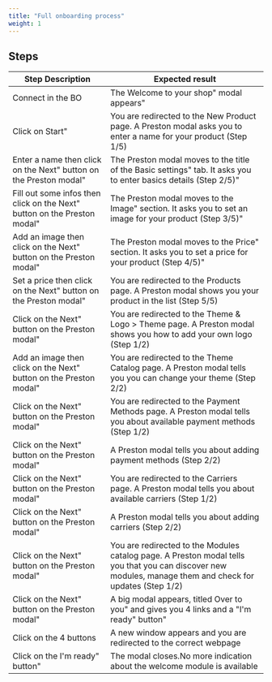 ```yaml
---
title: "Full onboarding process"
weight: 1
---
```

## Steps
| Step Description | Expected result |
| ----- | ----- |
| Connect in the BO | The Welcome to your shop" modal appears" |
| Click on Start" | You are redirected to the New Product page. A Preston modal asks you to enter a name for your product (Step 1/5) |
| Enter a name then click on the Next" button on the Preston modal" | The Preston modal moves to the title of the Basic settings" tab. It asks you to enter basics details (Step 2/5)" |
| Fill out some infos then click on the Next" button on the Preston modal" | The Preston modal moves to the Image" section. It asks you to set an image for your product (Step 3/5)" |
| Add an image then click on the Next" button on the Preston modal" | The Preston modal moves to the Price" section. It asks you to set a price for your product (Step 4/5)" |
| Set a price then click on the Next" button on the Preston modal" | You are redirected to the Products page. A Preston modal shows you your product in the list (Step 5/5) |
| Click on the Next" button on the Preston modal" | You are redirected to the Theme & Logo > Theme page. A Preston modal shows you how to add your own logo (Step 1/2) |
| Add an image then click on the Next" button on the Preston modal" | You are redirected to the Theme Catalog page. A Preston modal tells you you can change your theme (Step 2/2) |
| Click on the Next" button on the Preston modal" | You are redirected to the Payment Methods page. A Preston modal tells you about available payment methods (Step 1/2) |
| Click on the Next" button on the Preston modal" | A Preston modal tells you about adding payment methods (Step 2/2) |
| Click on the Next" button on the Preston modal" | You are redirected to the Carriers page. A Preston modal tells you about available carriers (Step 1/2) |
| Click on the Next" button on the Preston modal" | A Preston modal tells you about adding carriers (Step 2/2) |
| Click on the Next" button on the Preston modal" | You are redirected to the Modules catalog page. A Preston modal tells you that you can discover new modules, manage them and check for updates (Step 1/2) |
| Click on the Next" button on the Preston modal" | A big modal appears, titled Over to you" and gives you 4 links and a "I'm ready" button" |
| Click on the 4 buttons | A new window appears and you are redirected to the correct webpage |
| Click on the I'm ready" button" | The modal closes.No more indication about the welcome module is available |
